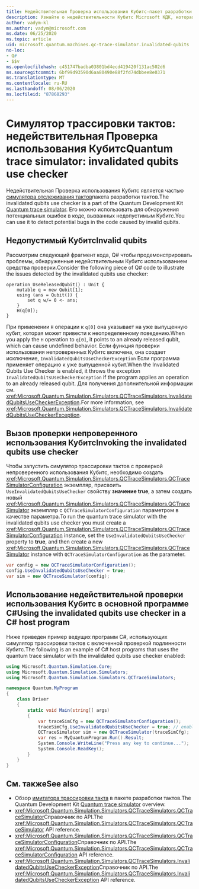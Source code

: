 ```yaml
---
title: Недействительная Проверка использования Кубитс-пакет разработки тактов
description: Узнайте о недействительности Кубитс Microsoft КДК, которая использует симулятор трассировки тактов для проверки Q# кода на наличие потенциально недействительного Кубитс.
author: vadym-kl
ms.author: vadym@microsoft.com
ms.date: 06/25/2020
ms.topic: article
uid: microsoft.quantum.machines.qc-trace-simulator.invalidated-qubits
no-loc:
- Q#
- $$v
ms.openlocfilehash: c451747badba03801bd4ecd419420f131ac502d6
ms.sourcegitcommit: 6bf99d93590d6aa80490e88f2fd74dbbee8e0371
ms.translationtype: MT
ms.contentlocale: ru-RU
ms.lasthandoff: 08/06/2020
ms.locfileid: "87868293"
---
```

# <a name="quantum-trace-simulator-invalidated-qubits-use-checker"></a><span data-ttu-id="eac55-103">Симулятор трассировки тактов: недействительная Проверка использования Кубитс</span><span class="sxs-lookup"><span data-stu-id="eac55-103">Quantum trace simulator: invalidated qubits use checker</span></span>

<span data-ttu-id="eac55-104">Недействительная Проверка использования Кубитс является частью [симулятора отслеживания тактов](xref:microsoft.quantum.machines.qc-trace-simulator.intro)пакета разработки тактов.</span><span class="sxs-lookup"><span data-stu-id="eac55-104">The invalidated qubits use checker is a part of the Quantum Development Kit [Quantum trace simulator](xref:microsoft.quantum.machines.qc-trace-simulator.intro).</span></span> <span data-ttu-id="eac55-105">Его можно использовать для обнаружения потенциальных ошибок в коде, вызванных недопустимым Кубитс.</span><span class="sxs-lookup"><span data-stu-id="eac55-105">You can use it to detect potential bugs in the code caused by invalid qubits.</span></span> 

## <a name="invalid-qubits"></a><span data-ttu-id="eac55-106">Недопустимый Кубитс</span><span class="sxs-lookup"><span data-stu-id="eac55-106">Invalid qubits</span></span>

<span data-ttu-id="eac55-107">Рассмотрим следующий фрагмент кода, Q# чтобы продемонстрировать проблемы, обнаруженные недействительным Кубитс использованием средства проверки.</span><span class="sxs-lookup"><span data-stu-id="eac55-107">Consider the following piece of Q# code to illustrate the issues detected by the invalidated qubits use checker:</span></span>

```qsharp
operation UseReleasedQubit() : Unit {
    mutable q = new Qubit[1];
    using (ans = Qubit()) {
        set q w/= 0 <- ans;
    }
    H(q[0]);
}
```

<span data-ttu-id="eac55-108">При применении `H` операции к `q[0]` она указывает на уже выпущенную кубит, которая может привести к неопределенному поведению.</span><span class="sxs-lookup"><span data-stu-id="eac55-108">When you apply the `H` operation to `q[0]`, it points to an already released qubit, which can cause undefined behavior.</span></span> <span data-ttu-id="eac55-109">Если функция проверки использования непроверенных Кубитс включена, она создает исключение, `InvalidatedQubitsUseCheckerException` Если программа применяет операцию к уже выпущенной кубит.</span><span class="sxs-lookup"><span data-stu-id="eac55-109">When the Invalidated Qubits Use Checker is enabled, it throws the exception `InvalidatedQubitsUseCheckerException` if the program applies an operation to an already released qubit.</span></span> <span data-ttu-id="eac55-110">Для получения дополнительной информации см. <xref:Microsoft.Quantum.Simulation.Simulators.QCTraceSimulators.InvalidatedQubitsUseCheckerException>.</span><span class="sxs-lookup"><span data-stu-id="eac55-110">For more information, see <xref:Microsoft.Quantum.Simulation.Simulators.QCTraceSimulators.InvalidatedQubitsUseCheckerException>.</span></span>

## <a name="invoking-the-invalidated-qubits-use-checker"></a><span data-ttu-id="eac55-111">Вызов проверки непроверенного использования Кубитс</span><span class="sxs-lookup"><span data-stu-id="eac55-111">Invoking the invalidated qubits use checker</span></span>

<span data-ttu-id="eac55-112">Чтобы запустить симулятор трассировки тактов с проверкой непроверенного использования Кубитс, необходимо создать <xref:Microsoft.Quantum.Simulation.Simulators.QCTraceSimulators.QCTraceSimulatorConfiguration> экземпляр, присвоить `UseInvalidatedQubitsUseChecker` свойству **значение true**, а затем создать новый <xref:Microsoft.Quantum.Simulation.Simulators.QCTraceSimulators.QCTraceSimulator> экземпляр с `QCTraceSimulatorConfiguration` параметром в качестве параметра.</span><span class="sxs-lookup"><span data-stu-id="eac55-112">To run the quantum trace simulator with the invalidated qubits use checker you must create a <xref:Microsoft.Quantum.Simulation.Simulators.QCTraceSimulators.QCTraceSimulatorConfiguration> instance, set the `UseInvalidatedQubitsUseChecker` property to **true**, and then create a new <xref:Microsoft.Quantum.Simulation.Simulators.QCTraceSimulators.QCTraceSimulator> instance with `QCTraceSimulatorConfiguration` as the parameter.</span></span> 

```csharp
var config = new QCTraceSimulatorConfiguration();
config.UseInvalidatedQubitsUseChecker = true;
var sim = new QCTraceSimulator(config);
```


## <a name="using-the-invalidated-qubits-use-checker-in-a-c-host-program"></a><span data-ttu-id="eac55-113">Использование недействительной проверки использования Кубитс в основной программе C#</span><span class="sxs-lookup"><span data-stu-id="eac55-113">Using the invalidated qubits use checker in a C# host program</span></span>

<span data-ttu-id="eac55-114">Ниже приведен пример ведущих программ C#, использующих симулятор трассировки тактов с включенной проверкой подлинности Кубитс.</span><span class="sxs-lookup"><span data-stu-id="eac55-114">The following is an example of C# host programs that uses the quantum trace simulator with the invalidated qubits use checker enabled:</span></span> 

```csharp
using Microsoft.Quantum.Simulation.Core;
using Microsoft.Quantum.Simulation.Simulators;
using Microsoft.Quantum.Simulation.Simulators.QCTraceSimulators;

namespace Quantum.MyProgram
{
    class Driver
    {
        static void Main(string[] args)
        {
            var traceSimCfg = new QCTraceSimulatorConfiguration();
            traceSimCfg.UseInvalidatedQubitsUseChecker = true; // enables UseInvalidatedQubitsUseChecker
            QCTraceSimulator sim = new QCTraceSimulator(traceSimCfg);
            var res = MyQuantumProgram.Run().Result;
            System.Console.WriteLine("Press any key to continue...");
            System.Console.ReadKey();
        }
    }
}
```

## <a name="see-also"></a><span data-ttu-id="eac55-115">См. также</span><span class="sxs-lookup"><span data-stu-id="eac55-115">See also</span></span>

- <span data-ttu-id="eac55-116">Обзор [имитатора трассировки такта](xref:microsoft.quantum.machines.qc-trace-simulator.intro) в пакете разработки тактов.</span><span class="sxs-lookup"><span data-stu-id="eac55-116">The Quantum Development Kit [Quantum trace simulator](xref:microsoft.quantum.machines.qc-trace-simulator.intro) overview.</span></span>
- <span data-ttu-id="eac55-117"><xref:Microsoft.Quantum.Simulation.Simulators.QCTraceSimulators.QCTraceSimulator>Справочник по API.</span><span class="sxs-lookup"><span data-stu-id="eac55-117">The <xref:Microsoft.Quantum.Simulation.Simulators.QCTraceSimulators.QCTraceSimulator> API reference.</span></span>
- <span data-ttu-id="eac55-118"><xref:Microsoft.Quantum.Simulation.Simulators.QCTraceSimulators.QCTraceSimulatorConfiguration>Справочник по API.</span><span class="sxs-lookup"><span data-stu-id="eac55-118">The <xref:Microsoft.Quantum.Simulation.Simulators.QCTraceSimulators.QCTraceSimulatorConfiguration> API reference.</span></span>
- <span data-ttu-id="eac55-119"><xref:Microsoft.Quantum.Simulation.Simulators.QCTraceSimulators.InvalidatedQubitsUseCheckerException>Справочник по API.</span><span class="sxs-lookup"><span data-stu-id="eac55-119">The <xref:Microsoft.Quantum.Simulation.Simulators.QCTraceSimulators.InvalidatedQubitsUseCheckerException> API reference.</span></span>